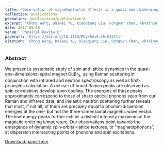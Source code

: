 ```yaml
---
title: "Observation of magnetoelastic effects in a quasi-one-dimensional spiral magnet"
collection: publications
permalink: /publication/publication-8
excerpt: 'Chong Wang, Daiwei Yu, Xiaoqiang Liu, Rongyan Chen, <b>Xinyu Du</b>, Biaoyan Hu, Lichen Wang, Kazuki Iida, Kazuya Kamazawa, Shuichi Wakimoto, Ji Feng, Nanlin Wang, and Yuan Li'
date: 2017-08-08
venue: 'Physical Review B'
paperurl: 'https://doi.org/10.1103/PhysRevB.96.085111'
citation: 'Chong Wang, Daiwei Yu, Xiaoqiang Liu, Rongyan Chen, <b>Xinyu Du</b>, Biaoyan Hu, Lichen Wang, Kazuki Iida, Kazuya Kamazawa, Shuichi Wakimoto, Ji Feng, Nanlin Wang, and Yuan Li, "Observation of magnetoelastic effects in a quasi-one-dimensional spiral magnet", <b><i>Phys. Rev. B</i> 96</b>, 085111 (2017)'
---
```

### Abstract

We present a systematic study of spin and lattice dynamics in the quasi-one-dimensional spiral magnet CuBr<sub>2</sub>, using Raman scattering in conjunction with infrared and neutron spectroscopy as well as first-principles calculation. A rich set of broad Raman peaks are observed as spin correlations develop upon cooling. The energies of these peaks approximately correspond to those of sharp optical phonons seen from our Raman and infrared data, and inelastic neutron scattering further reveals that most, if not all, of them are precisely equal to phonon-dispersion energies at the one- but not the three-dimensional magnetic wave vector. The low-energy peaks further exhibit a distinct intensity maximum at the magnetic ordering temperature. Our observations point towards the emergence of dynamic spin-orbital-lattice textures, or “magnetophonons”, at dispersion intersecting points of phonons and spin excitations.

[Download paper here](https://journals.aps.org/prb/abstract/10.1103/PhysRevB.96.085111)